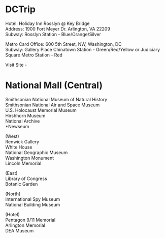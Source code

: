 # DCTrip

Hotel: Holiday Inn Rosslyn @ Key Bridge   
Address: 1900 Fort Meyer Dr. Arlington, VA 22209    
Subway: Rosslyn Station - Blue/Orange/Silver    

Metro Card Office: 600 5th Street, NW, Washington, DC   
Subway: Gallery Place Chinatown Station - Green/Red/Yellow or Judiciary Square Metro Station - Red   

Visit Site -   
# National Mall (Central)   
Smithsonian National Museum of Natural History   
Smithsonian National Air and Space Museum   
U.S. Holocaust Memorial Museum   
Hirshhorn Museum   
National Archive   
*Newseum   

(West)   
Renwick Gallery   
White House   
National Geographic Museum   
Washington Monument    
Lincoln Memorial   

(East)   
Library of Congress   
Botanic Garden   

(North)   
International Spy Museum   
National Building Museum   

(Hotel)   
Pentagon 9/11 Memorial   
Arlington Memorial   
DEA Museum    
